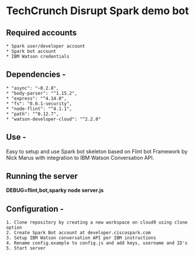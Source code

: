 # TechCrunch Disrupt Spark demo bot

## Required accounts
    * Spark user/developer account
    * Spark bot account
    * IBM Watson credentials

## Dependencies -
    * "async": "~0.2.8",
    * "body-parser": "^1.15.2",
    * "express": "^4.14.0",
    * "fs": "0.0.1-security",
    * "node-flint": "^4.1.1",
    * "path": "^0.12.7",
    * "watson-developer-cloud": "^2.2.0"

## Use -

Easy to setup and use Spark bot skeleton based on Flint bot Framework by Nick Marus with integration to IBM Watson Conversation API.


## Running the server 

**DEBUG=flint,bot,sparky node server.js**

## Configuration -
    1. Clone repository by creating a new workspace on cloud9 using clone option
    2. Create Spark Bot account at developer.ciscospark.com
    3. Setup IBM Watson conversation API per IBM instructions
    4. Rename config.example to config.js and add keys, username and ID's
    5. Start server

